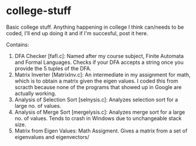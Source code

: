 # college-stuff
Basic college stuff. Anything happening in college I think can/needs to be coded, I'll end up doing it and if I'm succesful, post it here.

Contains:

1. DFA Checker [fafl.c]: Named after my course subject, Finite Automata and Formal Languages. Checks if your DFA accepts a string once you provide the 5 tuples of the DFA.
2. Matrix Inverter [MatrixInv.c]: An intermediate in my assignment for math, which is to obtain a matrix given the eigen values. I coded this from scracth because none of the programs that showed up in Google are actually working.
3. Analysis of Selection Sort [selnysis.c]: Analyzes selection sort for a large no. of values.
4. Analysis of Merge Sort [mergelysis.c]: Analyzes merge sort for a large no. of values. Tends to crash in Windows due to unchangeable stack size.
5. Matrix from Eigen Values: Math Assigment. Gives a matrix from a set of eigenvalues and eigenvectors/
